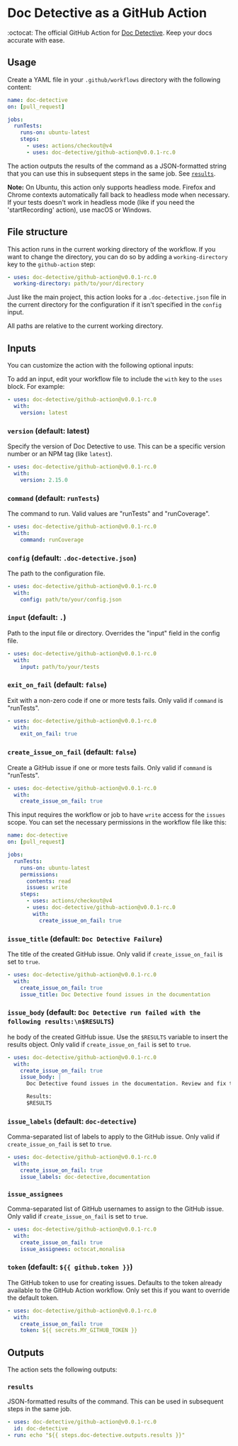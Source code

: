 # Doc Detective as a GitHub Action

:octocat: The official GitHub Action for [Doc Detective](https://github.com/doc-detective/doc-detective). Keep your docs accurate with ease.

## Usage

Create a YAML file in your `.github/workflows` directory with the following content:

```yaml
name: doc-detective
on: [pull_request]

jobs:
  runTests:
    runs-on: ubuntu-latest
    steps:
      - uses: actions/checkout@v4
      - uses: doc-detective/github-action@v0.0.1-rc.0
```

The action outputs the results of the command as a JSON-formatted string that you can use this in subsequent steps in the same job. See [`results`](#results).

**Note:** On Ubuntu, this action only supports headless mode. Firefox and Chrome contexts automatically fall back to headless mode when necessary. If your tests doesn't work in headless mode (like if you need the 'startRecording' action), use macOS or Windows.

## File structure

This action runs in the current working directory of the workflow. If you want to change the directory, you can do so by adding a `working-directory` key to the `github-action` step:

```yaml
- uses: doc-detective/github-action@v0.0.1-rc.0
  working-directory: path/to/your/directory
```

Just like the main project, this action looks for a `.doc-detective.json` file in the current directory for the configuration if it isn't specified in the `config` input.

All paths are relative to the current working directory.

## Inputs

You can customize the action with the following optional inputs:

To add an input, edit your workflow file to include the `with` key to the `uses` block. For example:

```yaml
- uses: doc-detective/github-action@v0.0.1-rc.0
  with:
    version: latest
```

### `version` (default: latest)

Specify the version of Doc Detective to use. This can be a specific version number or an NPM tag (like `latest`).

```yaml
- uses: doc-detective/github-action@v0.0.1-rc.0
  with:
    version: 2.15.0
```

### `command` (default: `runTests`)

The command to run. Valid values are "runTests" and "runCoverage".

```yaml
- uses: doc-detective/github-action@v0.0.1-rc.0
  with:
    command: runCoverage
```

### `config` (default: `.doc-detective.json`)

The path to the configuration file.

```yaml
- uses: doc-detective/github-action@v0.0.1-rc.0
  with:
    config: path/to/your/config.json
```

### `input` (default: `.`)

Path to the input file or directory. Overrides the "input" field in the config file.

```yaml
- uses: doc-detective/github-action@v0.0.1-rc.0
  with:
    input: path/to/your/tests
```

### `exit_on_fail` (default: `false`)

Exit with a non-zero code if one or more tests fails. Only valid if `command` is "runTests".

```yaml
- uses: doc-detective/github-action@v0.0.1-rc.0
  with:
    exit_on_fail: true
```

### `create_issue_on_fail` (default: `false`)

Create a GitHub issue if one or more tests fails. Only valid if `command` is "runTests".

```yaml
- uses: doc-detective/github-action@v0.0.1-rc.0
  with:
    create_issue_on_fail: true
```

This input requires the workflow or job to have `write` access for the `issues` scope. You can set the necessary permissions in the workflow file like this:

```yaml
name: doc-detective
on: [pull_request]

jobs:
  runTests:
    runs-on: ubuntu-latest
    permissions:
      contents: read
      issues: write
    steps:
      - uses: actions/checkout@v4
      - uses: doc-detective/github-action@v0.0.1-rc.0
        with:
          create_issue_on_fail: true
```

### `issue_title` (default: `Doc Detective Failure`)

The title of the created GitHub issue. Only valid if `create_issue_on_fail` is set to `true`.

```yaml
- uses: doc-detective/github-action@v0.0.1-rc.0
  with:
    create_issue_on_fail: true
    issue_title: Doc Detective found issues in the documentation
```

### `issue_body` (default: `Doc Detective run failed with the following results:\n$RESULTS`)

he body of the created GitHub issue. Use the `$RESULTS` variable to insert the results object. Only valid if `create_issue_on_fail` is set to `true`.

```yaml
- uses: doc-detective/github-action@v0.0.1-rc.0
  with:
    create_issue_on_fail: true
    issue_body: |
      Doc Detective found issues in the documentation. Review and fix the issues.

      Results:
      $RESULTS
```

### `issue_labels` (default: `doc-detective`)

Comma-separated list of labels to apply to the GitHub issue. Only valid if `create_issue_on_fail` is set to `true`.

```yaml
- uses: doc-detective/github-action@v0.0.1-rc.0
  with:
    create_issue_on_fail: true
    issue_labels: doc-detective,documentation
```

### `issue_assignees`

Comma-separated list of GitHub usernames to assign to the GitHub issue. Only valid if `create_issue_on_fail` is set to `true`.
  
```yaml
- uses: doc-detective/github-action@v0.0.1-rc.0
  with:
    create_issue_on_fail: true
    issue_assignees: octocat,monalisa
```

### `token` (default: `${{ github.token }}`)

The GitHub token to use for creating issues. Defaults to the token already available to the GitHub Action workflow. Only set this if you want to override the default token.

```yaml
- uses: doc-detective/github-action@v0.0.1-rc.0
  with:
    create_issue_on_fail: true
    token: ${{ secrets.MY_GITHUB_TOKEN }}
```

## Outputs

The action sets the following outputs:

### `results`

JSON-formatted results of the command. This can be used in subsequent steps in the same job.

```yaml
- uses: doc-detective/github-action@v0.0.1-rc.0
  id: doc-detective
- run: echo "${{ steps.doc-detective.outputs.results }}"
```
